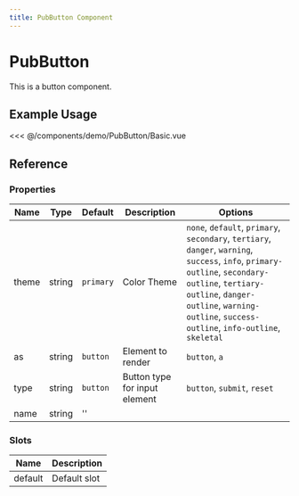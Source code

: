 ```yaml
---
title: PubButton Component
---
```


<script setup>
import Basic from './demo/PubButton/Basic.vue';
</script>

# PubButton

This is a button component.

## Example Usage

<DemoContainer>
  <Basic/>
</DemoContainer>

<<< @/components/demo/PubButton/Basic.vue

## Reference

### Properties

| Name | Type   | Default | Description    |Options|
| ---- | ------ | ------- | -------------- | --- |
| theme  | string | `primary`    | Color Theme |`none`, `default`, `primary`, `secondary`, `tertiary`, `danger`, `warning`, `success`, `info`, `primary-outline`, `secondary-outline`, `tertiary-outline`, `danger-outline`, `warning-outline`, `success-outline`, `info-outline`, `skeletal`|
| as | string | `button` | Element to render |`button`, `a`|
|type|string|`button`|Button type for input element|`button`, `submit`, `reset`|
|name|string|''|||

### Slots

| Name | Description |
| ---- | ----------- |
| default | Default slot |
